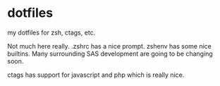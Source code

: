 dotfiles
========

my dotfiles for zsh, ctags, etc.

Not much here really. .zshrc has a nice prompt.
zshenv has some nice builtins. Many surrounding SAS development are going to be
changing soon.

ctags has support for javascript and php which is really nice.
